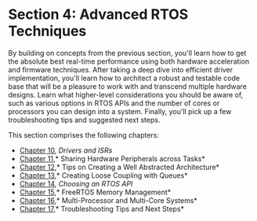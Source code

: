 # Section 4: Advanced RTOS Techniques

By building on concepts from the previous section, you'll learn how to get the absolute best real-time performance using both hardware acceleration and firmware techniques. After taking a deep dive into efficient driver implementation, you'll learn how to architect a robust and testable code base that will be a pleasure to work with and transcend multiple hardware designs. Learn what higher-level considerations you should be aware of, such as various options in RTOS APIs and the number of cores or processors you can design into a system. Finally, you'll pick up a few troubleshooting tips and suggested next steps.  

This section comprises the following chapters:

*   [Chapter 10](dd741273-db9a-4e9a-a699-b4602e160b84.xhtml), *Drivers and ISRs*
*   [Chapter 11](c76b2fa5-28ac-4467-bb7e-68593a27f9ce.xhtml),* Sharing Hardware Peripherals across Tasks*
*   [Chapter 12](8e78a49a-1bcd-4cfe-a88f-fb86a821c9c7.xhtml),* Tips on Creating a Well Abstracted Architecture*
*   [Chapter 13](e728e173-c9b2-4bb8-91c8-ed348ccf9518.xhtml),* Creating Loose Coupling with Queues*
*   [Chapter 14](6bd0a083-df74-4572-9889-75aa841d792c.xhtml), *Choosing an RTOS API*
*   [Chapter 15](0f98e454-9804-4589-9854-5c38c9d8d416.xhtml),* FreeRTOS Memory Management*
*   [Chapter 16](19872ca7-d0fe-44e7-a4fc-1bdbfda87e59.xhtml),* Multi-Processor and Multi-Core Systems*
*   [Chapter 17](50d2b6c3-9a4e-45c3-9bfc-1c7f58de0b98.xhtml),* Troubleshooting Tips and Next Steps*